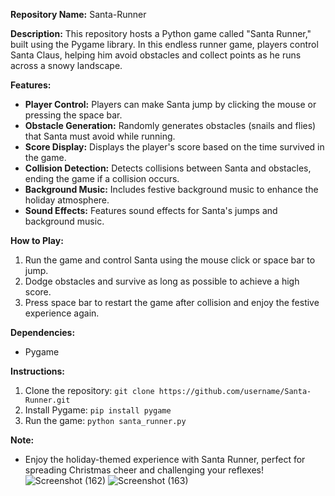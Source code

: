 **Repository Name:** Santa-Runner

**Description:**
This repository hosts a Python game called "Santa Runner," built using the Pygame library. In this endless runner game, players control Santa Claus, helping him avoid obstacles and collect points as he runs across a snowy landscape.

**Features:**
- **Player Control:** Players can make Santa jump by clicking the mouse or pressing the space bar.
- **Obstacle Generation:** Randomly generates obstacles (snails and flies) that Santa must avoid while running.
- **Score Display:** Displays the player's score based on the time survived in the game.
- **Collision Detection:** Detects collisions between Santa and obstacles, ending the game if a collision occurs.
- **Background Music:** Includes festive background music to enhance the holiday atmosphere.
- **Sound Effects:** Features sound effects for Santa's jumps and background music.

**How to Play:**
1. Run the game and control Santa using the mouse click or space bar to jump.
2. Dodge obstacles and survive as long as possible to achieve a high score.
3. Press space bar to restart the game after collision and enjoy the festive experience again.

**Dependencies:**
- Pygame

**Instructions:**
1. Clone the repository: `git clone https://github.com/username/Santa-Runner.git`
2. Install Pygame: `pip install pygame`
3. Run the game: `python santa_runner.py`

**Note:**
- Enjoy the holiday-themed experience with Santa Runner, perfect for spreading Christmas cheer and challenging your reflexes!
![Screenshot (162)](https://github.com/7SPS7/Runner_game/assets/143164251/123a6105-c73b-4cc8-9895-b572230da669)
![Screenshot (163)](https://github.com/7SPS7/Runner_game/assets/143164251/eb3bb704-a502-4456-a3bf-c11c3c0d4e8b)

  
